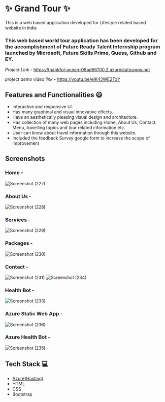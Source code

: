 # ✨  Grand Tour  ✨

This is a web based application developed for Lifestyle related based website in india

### This web based world tour application has been developed for the accomplishment of Future Ready Talent Internship program launched by Microsoft, Future Skills Prime, Quess, Github and EY.


*Project Link* -   https://thankful-ocean-08ad96700.2.azurestaticapps.net

*project demo video link* -  https://youtu.be/elK43WE2TxY


## Features and Functionalities 😃

- Interactive and responsive UI.
- Has many graphical and visual innovative effects.
- Have an aesthetically pleasing visual design and architecture.
- Has collection of many web pages including Home, About Us, Contact, Menu, travelling topics and tour related information etc.
- User can know about travel information through this website.
- Included the feedback Survey google form to increase the scope of improvement 

## Screenshots







### Home -
![Screenshot (227)](https://user-images.githubusercontent.com/120171012/209425490-4244e018-37e3-4616-9b2b-2849e7a8b4ad.png)
























### About Us -

![Screenshot (228)](https://user-images.githubusercontent.com/120171012/209425506-20085925-c4f1-4cf1-b8ce-65781a4b1f79.png)






















### Services -

![Screenshot (229)](https://user-images.githubusercontent.com/120171012/209425510-033cd2b8-442b-4ae9-a0e8-6845973198fb.png)


























### Packages -

![Screenshot (230)](https://user-images.githubusercontent.com/120171012/209425511-d2a67e3a-5993-4dc9-8460-8ed3f96b9851.png)






















### Contact -

![Screenshot (231)](https://user-images.githubusercontent.com/120171012/209425520-1a0cf1dc-5383-45fa-af29-d953897096a1.png)
![Screenshot (234)](https://user-images.githubusercontent.com/120171012/209425530-1540bb44-4e3e-4745-804c-f1b5797ece17.png)























### Health Bot -
![Screenshot (233)](https://user-images.githubusercontent.com/120171012/209425533-4d207cb0-0fba-4d83-b079-8162bd0d3284.png)























### Azure Static Web App -

![Screenshot (236)](https://user-images.githubusercontent.com/120171012/209425614-70e75955-3455-4476-a837-56f2a4fbed49.png)





















### Azure Health Bot -
![Screenshot (235)](https://user-images.githubusercontent.com/120171012/209425552-438a83eb-2804-48ee-8c6f-0e8de31c8332.png)
























 



   




## Tech Stack 💻

- [Azure(Hosting)](https://azure.microsoft.com/en-in/features/azure-portal/)
- HTML
- CSS
- Bootstrap


